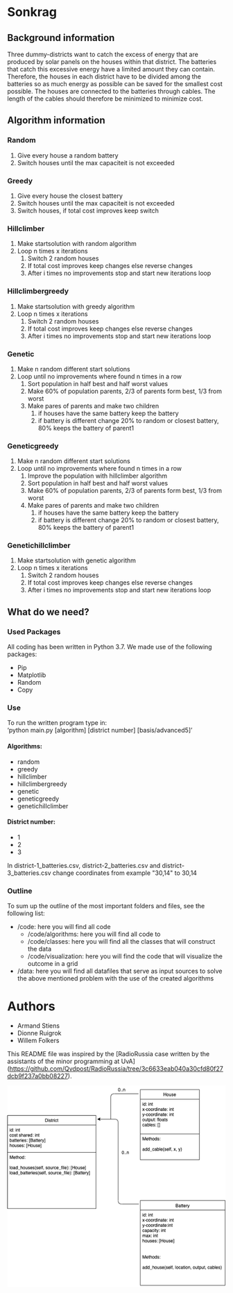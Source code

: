 # Sonkrag  
## Background information  
Three dummy-districts want to catch the excess of energy that are produced by solar panels on the houses within that district. The batteries that catch this excessive energy have a limited amount they can contain. Therefore, the houses in each district have to be divided among the batteries so as much energy as possible can be saved for the smallest cost possible. The houses are connected to the batteries through cables. The length of the cables should therefore be minimized to minimize cost.  

## Algorithm information
### Random
1. Give every house a random battery
2. Switch houses until the max capaciteit is not exceeded

### Greedy
1. Give every house the closest battery
2. Switch houses until the max capaciteit is not exceeded
3. Switch houses, if total cost improves keep switch

### Hillclimber
1. Make startsolution with random algorithm
2. Loop n times x iterations
   1. Switch 2 random houses
   2. If total cost improves keep changes else reverse changes
   3. After i times no improvements stop and start new iterations loop

### Hillclimbergreedy
1. Make startsolution with greedy algorithm
2. Loop n times x iterations
   1. Switch 2 random houses
   2. If total cost improves keep changes else reverse changes
   3. After i times no improvements stop and start new iterations loop

### Genetic
1. Make n random different start solutions
2. Loop until no improvements where found n times in a row
   1. Sort population in half best and half worst values
   2. Make 60% of population parents, 2/3 of parents form best, 1/3 from worst
   3. Make pares of parents and make two children
      1. if houses have the same battery keep the battery
	  2. if battery is different change 20% to random or closest battery, 80% keeps the battery of parent1

### Geneticgreedy
1. Make n random different start solutions
2. Loop until no improvements where found n times in a row
   1. Improve the population with hillclimber algorithm
   2. Sort population in half best and half worst values
   3. Make 60% of population parents, 2/3 of parents form best, 1/3 from worst
   4. Make pares of parents and make two children
      1. if houses have the same battery keep the battery
	  2. if battery is different change 20% to random or closest battery, 80% keeps the battery of parent1

### Genetichillclimber
1. Make startsolution with genetic algorithm
2. Loop n times x iterations
   1. Switch 2 random houses
   2. If total cost improves keep changes else reverse changes
   3. After i times no improvements stop and start new iterations loop


## What do we need?
### Used Packages  
All coding has been written in Python 3.7. We made use of the following packages:  
-	Pip  
-	Matplotlib  
-	Random  
- 	Copy  

### Use  
To run the written program type in:  
‘python main.py [algorithm] [district number] [basis/advanced5]’  
#### Algorithms:
* random
* greedy
* hillclimber
* hillclimbergreedy
* genetic
* geneticgreedy
* genetichillclimber  
#### District number:
* 1
* 2
* 3  

In district-1_batteries.csv, district-2_batteries.csv and district-3_batteries.csv change coordinates from example "30,14" to 30,14

### Outline  
To sum up the outline of the most important folders and files, see the following list:  
*   /code: here you will find all code
	* /code/algorithms: here you will find all code to 
	* /code/classes: here you will find all the classes that will construct the data 
	* /code/visualization: here you will find the code that will visualize the outcome in a grid
*   /data: here you will find all datafiles that serve as input sources to solve the above mentioned problem with the use of the created algorithms  

# Authors  
*   Armand Stiens  
*   Dionne Ruigrok  
*   Willem Folkers  

This README file was inspired by the [RadioRussia case written by the assistants of the minor programming at UvA] (https://github.com/Qvdpost/RadioRussia/tree/3c6633eab040a30cfd80f27dcb9f237a0bb08227).  


![UML](docs/images/DESIGN.png)  

